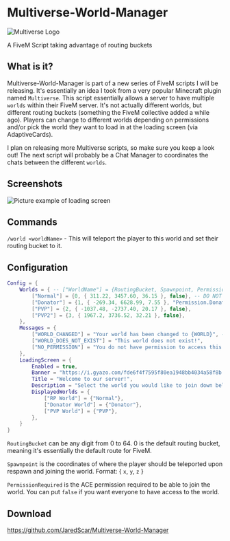 # Multiverse-World-Manager

![Multiverse Logo](https://i.gyazo.com/fde6f4f7595f80ea1948bb4034a58f8b.png)

A FiveM Script taking advantage of routing buckets

## What is it?
Multiverse-World-Manager is part of a new series of FiveM scripts I will be releasing. It's essentially an idea I took from a very popular Minecraft plugin named `Multiverse`. This script essentially allows a server to have multiple `worlds` within their FiveM server. It's not actually different worlds, but different routing buckets (something the FiveM collective added a while ago). Players can change to different worlds depending on permissions and/or pick the world they want to load in at the loading screen (via AdaptiveCards).

I plan on releasing more Multiverse scripts, so make sure you keep a look out! The next script will probably be a Chat Manager to coordinates the chats between the different `worlds`.

## Screenshots
![Picture example of loading screen](https://i.gyazo.com/31a790a2a42ef879f47d9f72254a768a.jpg)

## Commands
`/world <worldName>` - This will teleport the player to  this world and set their routing bucket to it.

## Configuration
```lua
Config = {
    Worlds = { -- ["WorldName"] = {RoutingBucket, Spawnpoint, PermissionRequired},
        ["Normal"] = {0, { 311.22, 3457.60, 36.15 }, false}, -- DO NOT REMOVE
        ["Donator"] = {1, { -269.34, 6628.99, 7.55 }, "Permission.Donator"},
        ["PVP"] = {2, { -1037.48, -2737.40, 20.17 }, false},
        ["PVP2"] = {3, { 1967.2, 3736.52, 32.21 }, false},
    },
    Messages = {
        ["WORLD_CHANGED"] = "Your world has been changed to {WORLD}", -- Set this to false if you do not want this message to be a thing
        ["WORLD_DOES_NOT_EXIST"] = "This world does not exist!",
        ["NO_PERMISSION"] = "You do not have permission to access this world..."
    },
    LoadingScreen = {
        Enabled = true,
        Banner = "https://i.gyazo.com/fde6f4f7595f80ea1948bb4034a58f8b.png",
        Title = "Welcome to our server!",
        Description = "Select the world you would like to join down below...",
        DisplayedWorlds = {
            ["RP World"] = {"Normal"},
            ["Donator World"] = {"Donator"},
            ["PVP World"] = {"PVP"},
        },
    }
}
```
`RoutingBucket` can be any digit from 0 to 64. 0 is the default routing bucket, meaning it's essentially the default route for FiveM.

`Spawnpoint` is the coordinates of where the player should be teleported upon respawn and joining the world. Format: { `x`, `y`, `z` }

`PermissionRequired` is the ACE permission required to be able to join the world. You can put `false` if you want everyone to have access to the world.

## Download
https://github.com/JaredScar/Multiverse-World-Manager

